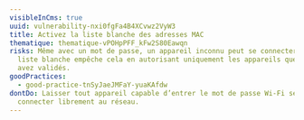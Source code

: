 ```yaml
---
visibleInCms: true
uuid: vulnerability-nxi0fgFa4B4XCvwz2VyW3
title: Activez la liste blanche des adresses MAC
thematique: thematique-vPOHpPFF_kFw2S80Eawqn
risks: Même avec un mot de passe, un appareil inconnu peut se connecter. La
  liste blanche empêche cela en autorisant uniquement les appareils que vous
  avez validés.
goodPractices:
  - good-practice-tnSyJaeJMFaY-yuaKAfdw
dontDo: Laisser tout appareil capable d’entrer le mot de passe Wi-Fi se
  connecter librement au réseau.
---
```

